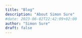 ```yaml
---
title: "Blog"
description: "About Simon Sure"
#date: 2023-06-02T22:42:09+02:00
author: "Simon Sure"
draft: false
---
```



